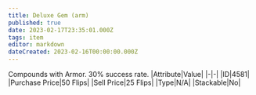 ```yaml
---
title: Deluxe Gem (arm)
published: true
date: 2023-02-17T23:35:01.000Z
tags: item
editor: markdown
dateCreated: 2023-02-16T00:00:00.000Z
---
```


Compounds with Armor. 30% success rate.
|Attribute|Value|
|-|-|
|ID|4581|
|Purchase Price|50 Flips|
|Sell Price|25 Flips|
|Type|N/A|
|Stackable|No|

